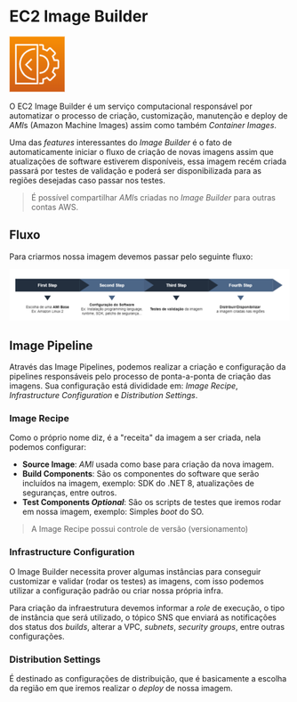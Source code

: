 # EC2 Image Builder

<img height=100px; alt="ec2-image-builder" src="../../Images/ec2-image-builder.png" />

O EC2 Image Builder é um serviço computacional responsável por automatizar o processo de criação, customização, manutenção e deploy de *AMI*s (Amazon Machine Images) assim como também *Container Images*.

Uma das *features* interessantes do *Image Builder* é o fato de automaticamente iniciar o fluxo de criação de novas imagens assim que atualizações de software estiverem disponíveis, essa imagem recém criada passará por testes de validação e poderá ser disponibilizada para as regiões desejadas caso passar nos testes.

> É possível compartilhar *AMI*s criadas no *Image Builder* para outras contas AWS.

## Fluxo

Para criarmos nossa imagem devemos passar pelo seguinte fluxo:

![ec2-image-builder-flow](../../Diagrams/ec2-image-builder-flow.drawio.png)

## Image Pipeline

Através das Image Pipelines, podemos realizar a criação e configuração da pipelines responsáveis pelo processo de ponta-a-ponta de criação das imagens. Sua configuração está divididade em: *Image Recipe*, *Infrastructure Configuration* e *Distribution Settings*.

### Image Recipe

Como o próprio nome diz, é a "receita" da imagem a ser criada, nela podemos configurar:

- **Source Image**: *AMI* usada como base para criação da nova imagem.
- **Build Components**: São os componentes do software que serão incluídos na imagem, exemplo: SDK do .NET 8, atualizações de seguranças, entre outros.
- **Test Components *Optional***: São os scripts de testes que iremos rodar em nossa imagem, exemplo: Simples *boot* do SO.

> A Image Recipe possui controle de versão (versionamento)

### Infrastructure Configuration

O Image Builder necessita prover algumas instâncias para conseguir customizar e validar (rodar os testes) as imagens, com isso podemos utilizar a configuração padrão ou criar nossa própria infra.

Para criação da infraestrutura devemos informar a *role* de execução, o tipo de instância que será utilizado, o tópico SNS que enviará as notificações dos status dos *builds*, alterar a VPC, *subnets*, *security groups*, entre outras configurações.

### Distribution Settings

É destinado as configurações de distribuição, que é basicamente a escolha da região em que iremos realizar o *deploy* de nossa imagem.